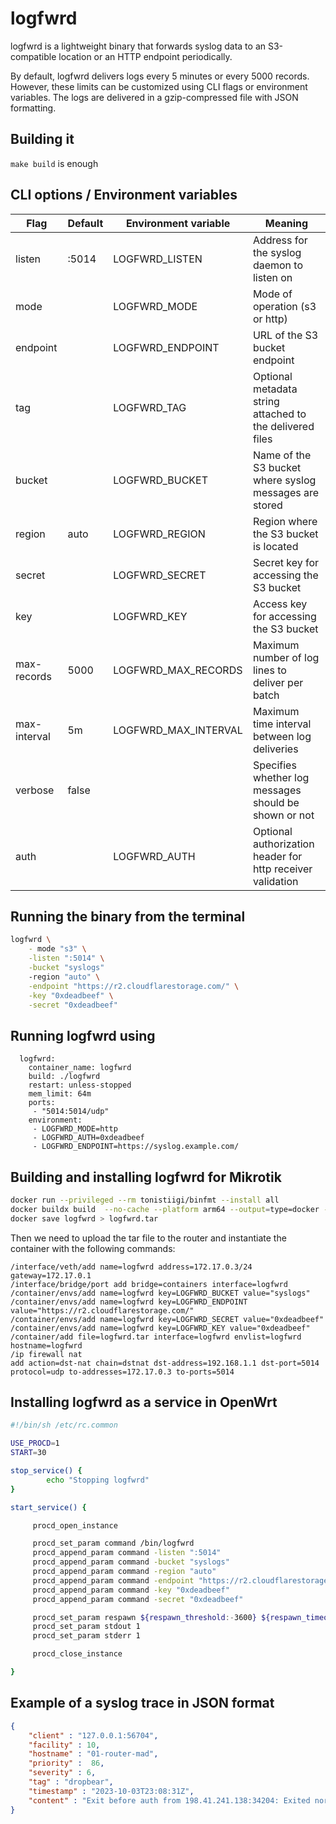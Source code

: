 # logfwrd

logfwrd is a lightweight binary that forwards syslog data to an S3-compatible location or an HTTP endpoint periodically.

By default, logfwrd delivers logs every 5 minutes or every 5000 records. However, these limits can be customized using CLI flags or environment variables. The logs are delivered in a gzip-compressed file with JSON formatting.

## Building it

`make build` is enough

## CLI options / Environment variables

| Flag         | Default | Environment variable | Meaning                                                    |
|--------------|---------|----------------------|------------------------------------------------------------|
| listen       | :5014   | LOGFWRD_LISTEN       | Address for the syslog daemon to listen on                 |
| mode         |         | LOGFWRD_MODE         | Mode of operation (s3 or http)                             |
| endpoint     |         | LOGFWRD_ENDPOINT     | URL of the S3 bucket endpoint                              |
| tag          |         | LOGFWRD_TAG          | Optional metadata string attached to the delivered files   |
| bucket       |         | LOGFWRD_BUCKET       | Name of the S3 bucket where syslog messages are stored     |
| region       | auto    | LOGFWRD_REGION       | Region where the S3 bucket is located                      |
| secret       |         | LOGFWRD_SECRET       | Secret key for accessing the S3 bucket                     |
| key          |         | LOGFWRD_KEY          | Access key for accessing the S3 bucket                     |
| max-records  | 5000    | LOGFWRD_MAX_RECORDS  | Maximum number of log lines to deliver per batch           |
| max-interval | 5m      | LOGFWRD_MAX_INTERVAL | Maximum time interval between log deliveries               |
| verbose      | false   |                      | Specifies whether log messages should be shown or not      |
| auth         |         | LOGFWRD_AUTH         | Optional authorization header for http receiver validation |


## Running the binary from the terminal

```bash
logfwrd \
    - mode "s3" \
    -listen ":5014" \
    -bucket "syslogs"
    -region "auto" \
    -endpoint "https://r2.cloudflarestorage.com/" \
    -key "0xdeadbeef" \
    -secret "0xdeadbeef"
```

## Running logfwrd using

```
  logfwrd:
    container_name: logfwrd
    build: ./logfwrd
    restart: unless-stopped
    mem_limit: 64m
    ports:
     - "5014:5014/udp"
    environment:
     - LOGFWRD_MODE=http
     - LOGFWRD_AUTH=0xdeadbeef
     - LOGFWRD_ENDPOINT=https://syslog.example.com/
```

## Building and installing logfwrd for Mikrotik

```bash
docker run --privileged --rm tonistiigi/binfmt --install all
docker buildx build  --no-cache --platform arm64 --output=type=docker -t logfwrd .
docker save logfwrd > logfwrd.tar
```

Then we need to upload the tar file to the router and instantiate the container with the following commands:

```
/interface/veth/add name=logfwrd address=172.17.0.3/24 gateway=172.17.0.1
/interface/bridge/port add bridge=containers interface=logfwrd
/container/envs/add name=logfwrd key=LOGFWRD_BUCKET value="syslogs"
/container/envs/add name=logfwrd key=LOGFWRD_ENDPOINT value="https://r2.cloudflarestorage.com/"
/container/envs/add name=logfwrd key=LOGFWRD_SECRET value="0xdeadbeef"
/container/envs/add name=logfwrd key=LOGFWRD_KEY value="0xdeadbeef"
/container/add file=logfwrd.tar interface=logfwrd envlist=logfwrd hostname=logfwrd
/ip firewall nat
add action=dst-nat chain=dstnat dst-address=192.168.1.1 dst-port=5014 protocol=udp to-addresses=172.17.0.3 to-ports=5014
```

## Installing logfwrd as a service in OpenWrt

```sh
#!/bin/sh /etc/rc.common

USE_PROCD=1
START=30

stop_service() {
        echo "Stopping logfwrd"
}

start_service() {

     procd_open_instance

     procd_set_param command /bin/logfwrd
     procd_append_param command -listen ":5014"
     procd_append_param command -bucket "syslogs"
     procd_append_param command -region "auto"
     procd_append_param command -endpoint "https://r2.cloudflarestorage.com/"
     procd_append_param command -key "0xdeadbeef"
     procd_append_param command -secret "0xdeadbeef"

     procd_set_param respawn ${respawn_threshold:-3600} ${respawn_timeout:-10} ${respawn_retry:-0}
     procd_set_param stdout 1
     procd_set_param stderr 1

     procd_close_instance

}
```

## Example of a syslog trace in JSON format

```json
{
    "client" : "127.0.0.1:56704",
    "facility" : 10,
    "hostname" : "01-router-mad",
    "priority" :  86,
    "severity" : 6,
    "tag" : "dropbear",
    "timestamp" : "2023-10-03T23:08:31Z",
    "content" : "Exit before auth from 198.41.241.138:34204: Exited normally"
}
```